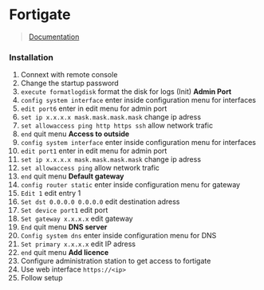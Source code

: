 # Fortigate

> [Documentation](https://docs.fortinet.com/document/fortigate/7.2.3/administration-guide/954635/getting-started)

### Installation

1. Connext with remote console
2. Change the startup password
3. `execute formatlogdisk` format the disk for logs (Init)
**Admin Port**
1. `config system interface` enter inside configuration menu for interfaces
2. `edit port6` enter in edit menu for admin port
3. `set ip x.x.x.x mask.mask.mask.mask` change ip adress
4. `set allowaccess ping http https ssh` allow network trafic
5. `end` quit menu
**Access to outside**
1. `config system interface` enter inside configuration menu for interfaces
2. `edit port1`  enter in edit menu for admin port
3. `set ip x.x.x.x mask.mask.mask.mask` change ip adress
4. `set allowaccess ping` allow network trafic
5. `end` quit menu
**Default gateway**
1. `config router static` enter inside configuration menu for gateway
2. `Edit 1` edit entry 1
3. `Set dst 0.0.0.0 0.0.0.0` edit destination adress
4. `Set device port1` edit port
5. `Set gateway x.x.x.x` edit gateway
6. `End` quit menu
**DNS server**
1. `Config system dns` enter inside configuration menu for DNS
2. `Set primary x.x.x.x` edit IP adress
3. `end` quit menu
**Add licence**
1. Configure administration station to get access to fortigate
2. Use web interface `https://<ip>`
3. Follow setup
